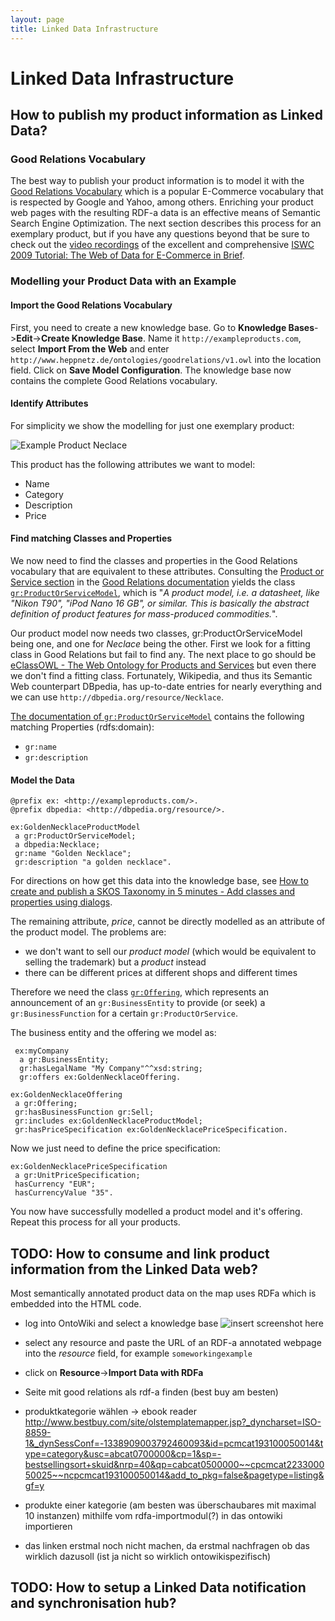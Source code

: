 ```yaml
---
layout: page
title: Linked Data Infrastructure
---
```


# Linked Data Infrastructure

## How to publish my product information as Linked Data?
### Good Relations Vocabulary
The best way to publish your product information is to model it with the [Good Relations Vocabulary](http://www.heppnetz.de/projects/goodrelations/) which is a popular E-Commerce vocabulary that is respected by Google and Yahoo, among others. Enriching your product web pages with the resulting RDF-a data is an effective means of Semantic Search Engine Optimization.
The next section describes this process for an exemplary product, but if you have any questions beyond that be sure to check out the [video recordings](http://www.ebusiness-unibw.org/wiki/Web_of_Data_for_E-Commerce_Tutorial_ISWC2009##Video_Recording_of_the_Event) of the excellent and comprehensive [ISWC 2009 Tutorial: The Web of Data for E-Commerce in Brief](http://www.ebusiness-unibw.org/wiki/Web_of_Data_for_E-Commerce_Tutorial_ISWC2009).

### Modelling your Product Data with an Example

#### Import the Good Relations Vocabulary

First, you need to create a new knowledge base. Go to **Knowledge Bases**->**Edit**->**Create Knowledge Base**. Name it `http://exampleproducts.com`, select **Import From the Web** and enter `http://www.heppnetz.de/ontologies/goodrelations/v1.owl` into the location field. Click on **Save Model Configuration**. The knowledge base now contains the complete Good Relations vocabulary. 

#### Identify Attributes

For simplicity we show the modelling for just one exemplary product:

![Example Product Neclace](https://github.com/AKSW/OntoWiki/wiki/images/necklace_without_navigation.png)

This product has the following attributes we want to model:
- Name
- Category
- Description
- Price

#### Find matching Classes and Properties

We now need to find the classes and properties in the Good Relations vocabulary that are equivalent to these attributes. Consulting the [Product or Service section](http://wiki.goodrelations-vocabulary.org/Documentation/Product_or_Service) in the [Good Relations documentation](<http://wiki.goodrelations-vocabulary.org/Documentation>) yields the class [`gr:ProductOrServiceModel`](http://www.heppnetz.de/ontologies/goodrelations/v1.html##ProductOrServiceModel), which is "*A product model, i.e. a datasheet, like "Nikon T90", "iPod Nano 16 GB", or similar. This is basically the abstract definition of product features for mass-produced commodities.*".

Our product model now needs two classes, gr:ProductOrServiceModel being one, and one for *Neclace* being the other. First we look for a fitting class in Good Relations but fail to find any. The next place to go should be [eClassOWL - The Web Ontology for Products and Services](http://www.heppnetz.de/projects/eclassowl/) but even there we don't find a fitting class. Fortunately, Wikipedia, and thus its Semantic Web counterpart DBpedia, has up-to-date entries for nearly everything and we can use `http://dbpedia.org/resource/Necklace`.

[The documentation of `gr:ProductOrServiceModel`](http://www.heppnetz.de/ontologies/goodrelationsv1.html##ProductOrServiceModel) contains the following matching Properties (rdfs:domain):
- `gr:name`
- `gr:description`

#### Model the Data

    @prefix ex: <http://exampleproducts.com/>.
    @prefix dbpedia: <http://dbpedia.org/resource/>.

    ex:GoldenNecklaceProductModel
     a gr:ProductOrServiceModel;
     a dbpedia:Necklace;
     gr:name "Golden Necklace";
     gr:description "a golden necklace".

For directions on how get this data into the knowledge base, see [How to create and publish a SKOS Taxonomy in 5 minutes - Add classes and properties using dialogs](How-to-create-and-publish-a-SKOS-Taxonomy-in-5-minutes##dialog).

The remaining attribute, *price*, cannot be directly modelled as an attribute of the product model. The problems are:

- we don't want to sell our *product model* (which would be equivalent to selling the trademark) but a *product* instead
- there can be different prices at different shops and different times

Therefore we need the class [`gr:Offering`](http://www.heppnetz.de/ontologies/goodrelations/v1##Offering), which represents an announcement of an `gr:BusinessEntity` to provide (or seek) a `gr:BusinessFunction` for a certain `gr:ProductOrService`.

The business entity and the offering we model as:

     ex:myCompany
      a gr:BusinessEntity;
      gr:hasLegalName "My Company"^^xsd:string;
      gr:offers ex:GoldenNecklaceOffering.

    ex:GoldenNecklaceOffering
     a gr:Offering;
     gr:hasBusinessFunction gr:Sell;
     gr:includes ex:GoldenNecklaceProductModel;
     gr:hasPriceSpecification ex:GoldenNecklacePriceSpecification.

Now we just need to define the price specification:

    ex:GoldenNecklacePriceSpecification
     a gr:UnitPriceSpecification;
     hasCurrency "EUR";
     hasCurrencyValue "35".

You now have successfully modelled a product model and it's offering. Repeat this process for all your products.

## TODO: How to consume and link product information from the Linked Data web?
Most semantically annotated product data on the map uses RDFa which is embedded into the HTML code.

- log into OntoWiki and select a knowledge base
![insert screenshot here]()
- select any resource and paste the URL of an RDF-a annotated webpage into the *resource* field, for example `someworkingexample`
- click on **Resource**->**Import Data with RDFa**

- Seite mit good relations als rdf-a finden (best buy am besten)
- produktkategorie wählen -> ebook reader <http://www.bestbuy.com/site/olstemplatemapper.jsp?_dyncharset=ISO-8859-1&_dynSessConf=-1338909003792460093&id=pcmcat193100050014&type=category&usc=abcat0700000&cp=1&sp=-bestsellingsort+skuid&nrp=40&qp=cabcat0500000~~cpcmcat223300050025~~ncpcmcat193100050014&add_to_pkg=false&pagetype=listing&gf=y>
- produkte einer kategorie (am besten was überschaubares mit maximal 10 instanzen) mithilfe vom rdfa-importmodul(?) in das ontowiki importieren 
- das linken erstmal noch nicht machen, da erstmal nachfragen ob das wirklich dazusoll (ist ja nicht so wirklich ontowikispezifisch)

## TODO: How to setup a Linked Data notification and synchronisation hub?

